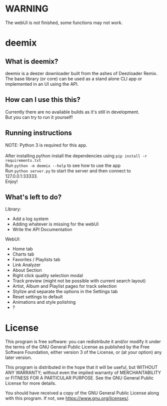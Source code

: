 # WARNING
The webUI is not finished, some functions may not work.

# deemix
## What is deemix?
deemix is a deezer downloader built from the ashes of Deezloader Remix. The base library (or core) can be used as a stand alone CLI app or implemented in an UI using the API.

## How can I use this this?
Currently there are no available builds as it's still in development.<br>
But you can try to run it yourself!<br>

## Running instructions
NOTE: Python 3 is required for this app.<br>
<br>
After installing python install the dependencies using `pip install -r requirements.txt`<br>
Run `python -m deemix --help` to see how to use the app<br>
Run `python server.py` to start the server and then connect to 127.0.0.1:33333.<br>
Enjoy!<br>

## What's left to do?
Library:
- Add a log system
- Adding whatever is missing for the webUI
- Write the API Documentation

WebUI:
- Home tab
- Charts tab
- Favorites / Playlists tab
- Link Analyzer
- About Section
- Right click quality selection modal
- Track preview (might not be possible with current search layout)
- Artist, Album and Playlist pages for track selection
- Stylize and separate the options in the Settings tab
- Reset settings to default
- Animations and style polishing
- ?

# License
This program is free software: you can redistribute it and/or modify
it under the terms of the GNU General Public License as published by
the Free Software Foundation, either version 3 of the License, or
(at your option) any later version.

This program is distributed in the hope that it will be useful,
but WITHOUT ANY WARRANTY; without even the implied warranty of
MERCHANTABILITY or FITNESS FOR A PARTICULAR PURPOSE.  See the
GNU General Public License for more details.

You should have received a copy of the GNU General Public License
along with this program.  If not, see <https://www.gnu.org/licenses/>.
